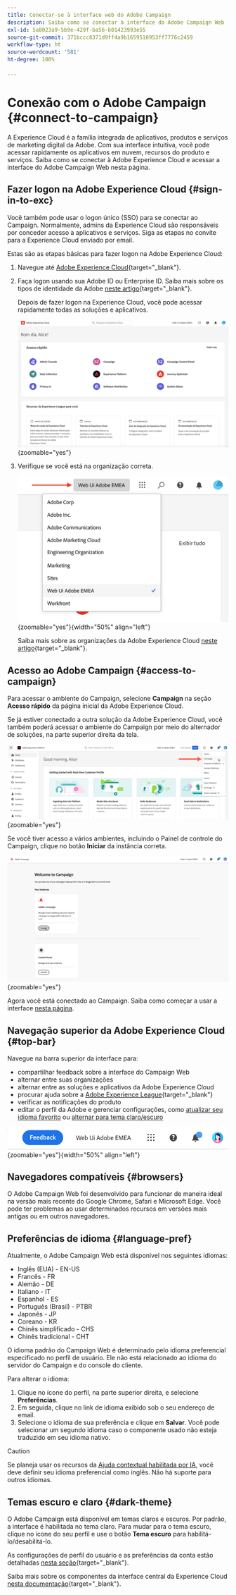 ```yaml
---
title: Conectar-se à interface web do Adobe Campaign
description: Saiba como se conectar à interface do Adobe Campaign Web
exl-id: 5a8023a9-5b9e-429f-ba56-b01423993e55
source-git-commit: 371bccc8371d9ff4a9b1659510953ff7776c2459
workflow-type: ht
source-wordcount: '581'
ht-degree: 100%

---
```


# Conexão com o Adobe Campaign {#connect-to-campaign}

A Experience Cloud é a família integrada de aplicativos, produtos e serviços de marketing digital da Adobe. Com sua interface intuitiva, você pode acessar rapidamente os aplicativos em nuvem, recursos do produto e serviços. Saiba como se conectar à Adobe Experience Cloud e acessar a interface do Adobe Campaign Web nesta página.

## Fazer logon na Adobe Experience Cloud {#sign-in-to-exc}

Você também pode usar o logon único (SSO) para se conectar ao Campaign. Normalmente, admins da Experience Cloud são responsáveis por conceder acesso a aplicativos e serviços. Siga as etapas no convite para a Experience Cloud enviado por email.

Estas são as etapas básicas para fazer logon na Adobe Experience Cloud:

1. Navegue até [Adobe Experience Cloud](https://experience.adobe.com/){target="_blank"}.

1. Faça logon usando sua Adobe ID ou Enterprise ID. Saiba mais sobre os tipos de identidade da Adobe [neste artigo](https://helpx.adobe.com/br/enterprise/using/identity.html){target="_blank"}.

   Depois de fazer logon na Experience Cloud, você pode acessar rapidamente todas as soluções e aplicativos.

   ![](assets/exc-home.png){zoomable=&quot;yes&quot;}

1. Verifique se você está na organização correta.

   ![](assets/exc-orgs.png){zoomable=&quot;yes&quot;}{width="50%" align="left"}

   Saiba mais sobre as organizações da Adobe Experience Cloud [neste artigo](https://experienceleague.adobe.com/docs/core-services/interface/administration/organizations.html?lang=pt-BR){target="_blank"}.


## Acesso ao Adobe Campaign {#access-to-campaign}

Para acessar o ambiente do Campaign, selecione **Campaign** na seção **Acesso rápido** da página inicial da Adobe Experience Cloud.

Se já estiver conectado a outra solução da Adobe Experience Cloud, você também poderá acessar o ambiente do Campaign por meio do alternador de soluções, na parte superior direita da tela.

![](assets/solution-switcher.png){zoomable=&quot;yes&quot;}

Se você tiver acesso a vários ambientes, incluindo o Painel de controle do Campaign, clique no botão **Iniciar** da instância correta.

![](assets/launch-campaign.png){zoomable=&quot;yes&quot;}

Agora você está conectado ao Campaign. Saiba como começar a usar a interface [nesta página](user-interface.md).

## Navegação superior da Adobe Experience Cloud {#top-bar}

Navegue na barra superior da interface para:

* compartilhar feedback sobre a interface do Campaign Web
* alternar entre suas organizações
* alternar entre as soluções e aplicativos da Adobe Experience Cloud
* procurar ajuda sobre a [Adobe Experience League](https://experienceleague.adobe.com/docs/?lang=pt-BR){target="_blank"}
* verificar as notificações do produto
* editar o perfil da Adobe e gerenciar configurações, como [atualizar seu idioma favorito](#language-pref) ou [alternar para tema claro/escuro](#dark-theme)

![](assets/do-not-localize/unified-shell.png){zoomable=&quot;yes&quot;}{width="50%" align="left"}

## Navegadores compatíveis {#browsers}

O Adobe Campaign Web foi desenvolvido para funcionar de maneira ideal na versão mais recente do Google Chrome, Safari e Microsoft Edge. Você pode ter problemas ao usar determinados recursos em versões mais antigas ou em outros navegadores.

## Preferências de idioma {#language-pref}

Atualmente, o Adobe Campaign Web está disponível nos seguintes idiomas:

* Inglês (EUA) - EN-US
* Francês - FR
* Alemão - DE
* Italiano - IT
* Espanhol - ES
* Português (Brasil) - PTBR
* Japonês - JP
* Coreano - KR
* Chinês simplificado - CHS
* Chinês tradicional - CHT


O idioma padrão do Campaign Web é determinado pelo idioma preferencial especificado no perfil de usuário. Ele não está relacionado ao idioma do servidor do Campaign e do console do cliente.

Para alterar o idioma:

1. Clique no ícone do perfil, na parte superior direita, e selecione **Preferências**.
1. Em seguida, clique no link de idioma exibido sob o seu endereço de email.
1. Selecione o idioma de sua preferência e clique em **Salvar**. Você pode selecionar um segundo idioma caso o componente usado não esteja traduzido em seu idioma nativo.

>[!CAUTION]
>
>Se planeja usar os recursos da [Ajuda contextual habilitada por IA](using-ai.md), você deve definir seu idioma preferencial como inglês. Não há suporte para outros idiomas.
>


## Temas escuro e claro {#dark-theme}

O Adobe Campaign está disponível em temas claros e escuros. Por padrão, a interface é habilitada no tema claro. Para mudar para o tema escuro, clique no ícone do seu perfil e use o botão **Tema escuro** para habilitá-lo/desabilitá-lo.

As configurações de perfil do usuário e as preferências da conta estão detalhadas [nesta seção](https://experienceleague.adobe.com/docs/core-services/interface/experience-cloud.html?lang=pt-BR#preferences){target="_blank"}.

Saiba mais sobre os componentes da interface central da Experience Cloud [nesta documentação](https://experienceleague.adobe.com/docs/core-services/interface/experience-cloud.html?lang=pt-BR){target="_blank"}.
